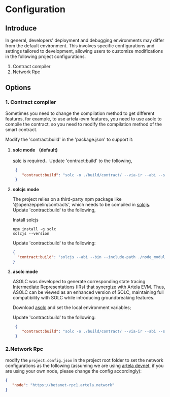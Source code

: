 # Configuration

## Introduce

In general, developers' deployment and debugging environments may differ from the default environment. This involves
specific configurations and settings tailored to development, allowing users to customize modifications in the following
project configurations.
1. Contract compiler 
2. Network Rpc

## Options

### 1. Contract compiler

Sometimes you need to change the compilation method to get different features, for example, to use artela-evm features,
you need to use asolc to compile the contract, so you need to modify the compilation method of the smart contract.

Modify the 'contract:build' in the 'package.json' to support it:

1. **solc mode （default)**

   [solc](https://docs.soliditylang.org/en/v0.8.20/installing-solidity.html) is required，Update 'contract:build' to the
   following,

   ```json
    {
       "contract:build": "solc -o ./build/contract/ --via-ir --abi --storage-layout --bin ./contracts/*.sol  --overwrite"
    }
   ```

2. **solcjs mode**

   The project relies on a third-party npm package like '@openzeppelin/contracts', which needs to be compiled
   in [solcjs](https://github.com/ethereum/solc-js). Update 'contract:build' to the following,

   Install solcjs
   ```shell
   npm install -g solc
   solcjs --version
   ```
   Update 'contract:build' to the following:

   ```json
   {
     "contract:build": "solcjs --abi --bin --include-path ./node_modules/ --base-path . -o ./build/contract/  ./contracts/*.sol"
   }
   ```

3. **asolc mode**

   ASOLC was developed to generate corresponding state tracing Intermediate Representations (IRs) that synergize with
   Artela EVM. Thus, ASOLC can be viewed as an enhanced version of SOLC, maintaining full compatibility with SOLC while
   introducing groundbreaking features.

   Download [asolc](https://github.com/artela-network/artela-solidity/tags) and set the local environment variables;

   Update 'contract:build' to the following:
   ```json
    {
       "contract:build": "solc -o ./build/contract/ --via-ir --abi --storage-layout --bin ./contracts/*.sol  --overwrite"
    }
   ```

### 2.Network Rpc

modify the `project.config.json` in the project root folder to set the network configurations as the following (assuming
we are using [artela devnet](/develop/node/access-testnet), if you are using your own node, please change the config
accordingly):

```json
{
   "node": "https://betanet-rpc1.artela.network"
}
```
